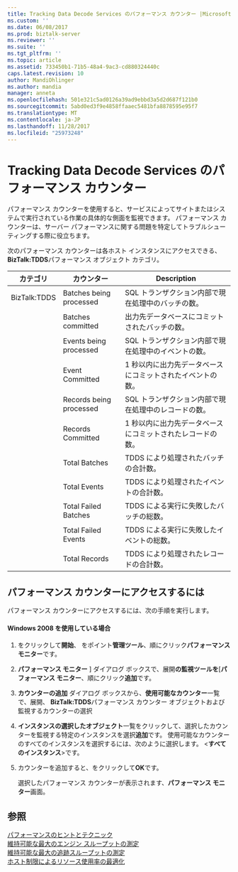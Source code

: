 ```yaml
---
title: Tracking Data Decode Services のパフォーマンス カウンター |Microsoft ドキュメント
ms.custom: ''
ms.date: 06/08/2017
ms.prod: biztalk-server
ms.reviewer: ''
ms.suite: ''
ms.tgt_pltfrm: ''
ms.topic: article
ms.assetid: 733450b1-71b5-48a4-9ac3-cd880324440c
caps.latest.revision: 10
author: MandiOhlinger
ms.author: mandia
manager: anneta
ms.openlocfilehash: 501e321c5ad0126a39ad9ebbd3a5d2d687f121b0
ms.sourcegitcommit: 5abd0ed3f9e4858ffaaec5481bfa8878595e95f7
ms.translationtype: MT
ms.contentlocale: ja-JP
ms.lasthandoff: 11/28/2017
ms.locfileid: "25973248"
---
```

# <a name="tracking-data-decode-services-performance-counters"></a>Tracking Data Decode Services のパフォーマンス カウンター
パフォーマンス カウンターを使用すると、サービスによってサイトまたはシステムで実行されている作業の具体的な側面を監視できます。 パフォーマンス カウンターは、サーバー パフォーマンスに関する問題を特定してトラブルシューティングする際に役立ちます。  
  
 次のパフォーマンス カウンターは各ホスト インスタンスにアクセスできる、 **BizTalk:TDDS**パフォーマンス オブジェクト カテゴリ。  
  
|**カテゴリ**|**カウンター**|**Description**|  
|------------------|-----------------|---------------------|  
|BizTalk:TDDS|Batches being processed|SQL トランザクション内部で現在処理中のバッチの数。|  
||Batches committed|出力先データベースにコミットされたバッチの数。|  
||Events being processed|SQL トランザクション内部で現在処理中のイベントの数。|  
||Event Committed|1 秒以内に出力先データベースにコミットされたイベントの数。|  
||Records being processed|SQL トランザクション内部で現在処理中のレコードの数。|  
||Records Committed|1 秒以内に出力先データベースにコミットされたレコードの数。|  
||Total Batches|TDDS により処理されたバッチの合計数。|  
||Total Events|TDDS により処理されたイベントの合計数。|  
||Total Failed Batches|TDDS による実行に失敗したバッチの総数。|  
||Total Failed Events|TDDS による実行に失敗したイベントの総数。|  
||Total Records|TDDS により処理されたレコードの合計数。|  
  
## <a name="to-access-performance-counters"></a>パフォーマンス カウンターにアクセスするには  
 パフォーマンス カウンターにアクセスするには、次の手順を実行します。  
  
#### <a name="if-you-are-using-windows-2008"></a>Windows 2008 を使用している場合  
  
1.  をクリックして**開始**、 をポイント**管理ツール**、順にクリック**パフォーマンス モニター**です。  
  
2.  **パフォーマンス モニター** ] ダイアログ ボックスで、展開**の監視ツールを**[**パフォーマンス モニター**、順にクリック**追加**です。  
  
3.  **カウンターの追加** ダイアログ ボックスから、**使用可能なカウンター**一覧で、展開、 **BizTalk:TDDS**パフォーマンス カウンター オブジェクトおよび監視するカウンターの選択  
  
4.  **インスタンスの選択したオブジェクト**一覧をクリックして、選択したカウンターを監視する特定のインスタンスを選択**追加**です。  使用可能なカウンターのすべてのインスタンスを選択するには、次のように選択します。 \<**すべてのインスタンス**\>です。  
  
5.  カウンターを追加すると、をクリックして**OK**です。  
  
     選択したパフォーマンス カウンターが表示されます、**パフォーマンス モニター**画面。  
  
## <a name="see-also"></a>参照  
 [パフォーマンスのヒントとテクニック](../core/performance-tips-and-tricks.md)   
 [維持可能な最大のエンジン スループットの測定](../core/measuring-maximum-sustainable-engine-throughput.md)   
 [維持可能な最大の追跡スループットの測定](../core/measuring-maximum-sustainable-tracking-throughput.md)   
 [ホスト制限によるリソース使用率の最適化](../core/optimizing-resource-usage-through-host-throttling.md)